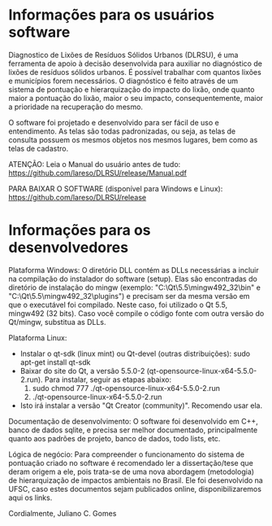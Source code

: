 # Informações para os usuários software
Diagnostico de Lixões de Resíduos Sólidos Urbanos (DLRSU), é uma ferramenta de apoio à decisão desenvolvida para auxiliar no diagnóstico de lixões de resíduos sólidos urbanos. É possível trabalhar com quantos lixões e municípios forem necessários. O diagnóstico é feito através de um sistema de pontuação e hierarquização do impacto do lixão, onde quanto maior a pontuação do lixão, maior o seu impacto, consequentemente, maior a prioridade na recuperação do mesmo.

O software foi projetado e desenvolvido para ser fácil de uso e entendimento. As telas são todas padronizadas, ou seja, as telas de consulta possuem os mesmos objetos nos mesmos lugares, bem como as telas de cadastro.

ATENÇÃO:  Leia o Manual do usuário antes de tudo: https://github.com/lareso/DLRSU/release/Manual.pdf

PARA BAIXAR O SOFTWARE (disponível para Windows e Linux): https://github.com/lareso/DLRSU/release

# Informações para os desenvolvedores
Plataforma Windows: 
O diretório DLL contém as DLLs necessárias a incluir na compilação do instalador do software (setup). Elas são encontradas do diretório de instalação do mingw (exemplo: "C:\Qt\5.5\mingw492_32\bin" e "C:\Qt\5.5\mingw492_32\plugins") e precisam ser da mesma versão em que o executável foi compilado. Neste caso, foi utilizado o Qt 5.5, mingw492 (32 bits). Caso você compile o código fonte com outra versão do Qt/mingw, substitua as DLLs.

Plataforma Linux: 
- Instalar o qt-sdk (linux mint) ou Qt-devel (outras distribuições): sudo apt-get install qt-sdk
- Baixar do site do Qt, a versão 5.5.0-2 (qt-opensource-linux-x64-5.5.0-2.run). Para instalar, seguir as etapas abaixo: 
  1) sudo chmod 777 ./qt-opensource-linux-x64-5.5.0-2.run
  2) ./qt-opensource-linux-x64-5.5.0-2.run
- Isto irá instalar a versão "Qt Creator (community)". Recomendo usar ela.

Documentação de desenvolvimento:
O software foi desenvolvido em C++, banco de dados sqlite, e precisa ser melhor documentado, principalmente quanto aos padrões de projeto, banco de dados, todo lists, etc.

Lógica de negócio:
Para compreender o funcionamento do sistema de pontuação criado no software é recomendado ler a dissertação/tese que deram origem a ele, pois trata-se de uma nova abordagem (metodologia) de hierarquização de impactos ambientais no Brasil. Ele foi desenvolvido na UFSC, caso estes documentos sejam publicados online, disponibilizaremos aqui os links.

Cordialmente,
Juliano C. Gomes
